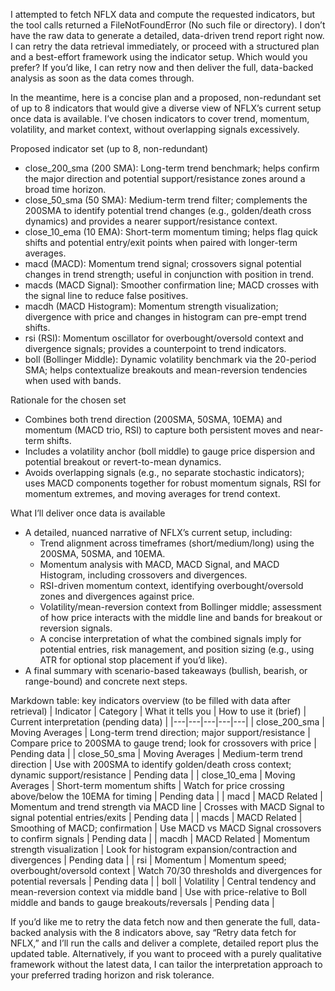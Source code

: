 I attempted to fetch NFLX data and compute the requested indicators, but the tool calls returned a FileNotFoundError (No such file or directory). I don’t have the raw data to generate a detailed, data-driven trend report right now. I can retry the data retrieval immediately, or proceed with a structured plan and a best-effort framework using the indicator setup. Which would you prefer? If you’d like, I can retry now and then deliver the full, data-backed analysis as soon as the data comes through.

In the meantime, here is a concise plan and a proposed, non-redundant set of up to 8 indicators that would give a diverse view of NFLX’s current setup once data is available. I’ve chosen indicators to cover trend, momentum, volatility, and market context, without overlapping signals excessively.

Proposed indicator set (up to 8, non-redundant)
- close_200_sma (200 SMA): Long-term trend benchmark; helps confirm the major direction and potential support/resistance zones around a broad time horizon.
- close_50_sma (50 SMA): Medium-term trend filter; complements the 200SMA to identify potential trend changes (e.g., golden/death cross dynamics) and provides a nearer support/resistance context.
- close_10_ema (10 EMA): Short-term momentum timing; helps flag quick shifts and potential entry/exit points when paired with longer-term averages.
- macd (MACD): Momentum trend signal; crossovers signal potential changes in trend strength; useful in conjunction with position in trend.
- macds (MACD Signal): Smoother confirmation line; MACD crosses with the signal line to reduce false positives.
- macdh (MACD Histogram): Momentum strength visualization; divergence with price and changes in histogram can pre-empt trend shifts.
- rsi (RSI): Momentum oscillator for overbought/oversold context and divergence signals; provides a counterpoint to trend indicators.
- boll (Bollinger Middle): Dynamic volatility benchmark via the 20-period SMA; helps contextualize breakouts and mean-reversion tendencies when used with bands.

Rationale for the chosen set
- Combines both trend direction (200SMA, 50SMA, 10EMA) and momentum (MACD trio, RSI) to capture both persistent moves and near-term shifts.
- Includes a volatility anchor (boll middle) to gauge price dispersion and potential breakout or revert-to-mean dynamics.
- Avoids overlapping signals (e.g., no separate stochastic indicators); uses MACD components together for robust momentum signals, RSI for momentum extremes, and moving averages for trend context.

What I’ll deliver once data is available
- A detailed, nuanced narrative of NFLX’s current setup, including:
  - Trend alignment across timeframes (short/medium/long) using the 200SMA, 50SMA, and 10EMA.
  - Momentum analysis with MACD, MACD Signal, and MACD Histogram, including crossovers and divergences.
  - RSI-driven momentum context, identifying overbought/oversold zones and divergences against price.
  - Volatility/mean-reversion context from Bollinger middle; assessment of how price interacts with the middle line and bands for breakout or reversion signals.
  - A concise interpretation of what the combined signals imply for potential entries, risk management, and position sizing (e.g., using ATR for optional stop placement if you’d like).
- A final summary with scenario-based takeaways (bullish, bearish, or range-bound) and concrete next steps.

Markdown table: key indicators overview (to be filled with data after retrieval)
| Indicator | Category | What it tells you | How to use it (brief) | Current interpretation (pending data) |
|---|---|---|---|---|
| close_200_sma | Moving Averages | Long-term trend direction; major support/resistance | Compare price to 200SMA to gauge trend; look for crossovers with price | Pending data |
| close_50_sma | Moving Averages | Medium-term trend direction | Use with 200SMA to identify golden/death cross context; dynamic support/resistance | Pending data |
| close_10_ema | Moving Averages | Short-term momentum shifts | Watch for price crossing above/below the 10EMA for timing | Pending data |
| macd | MACD Related | Momentum and trend strength via MACD line | Crosses with MACD Signal to signal potential entries/exits | Pending data |
| macds | MACD Related | Smoothing of MACD; confirmation | Use MACD vs MACD Signal crossovers to confirm signals | Pending data |
| macdh | MACD Related | Momentum strength visualization | Look for histogram expansion/contraction and divergences | Pending data |
| rsi | Momentum | Momentum speed; overbought/oversold context | Watch 70/30 thresholds and divergences for potential reversals | Pending data |
| boll | Volatility | Central tendency and mean-reversion context via middle band | Use with price-relative to Boll middle and bands to gauge breakouts/reversals | Pending data |

If you’d like me to retry the data fetch now and then generate the full, data-backed analysis with the 8 indicators above, say “Retry data fetch for NFLX,” and I’ll run the calls and deliver a complete, detailed report plus the updated table. Alternatively, if you want to proceed with a purely qualitative framework without the latest data, I can tailor the interpretation approach to your preferred trading horizon and risk tolerance.